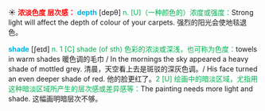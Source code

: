 ☀ <font color="red">**浓淡色度 层次感：**</font>
<font color="sky blue">**depth**</font> [depθ] 
<font color="#00b050">n. [U]（一种颜色的）浓度或强度：</font>Strong light will affect the depth of colour of your carpets. 强烈的阳光会使地毯退色。

<font color="sky blue">**shade**</font> [ʃeɪd] 
<font color="#00b050">n. 1 [C] shade (of sth) 色彩的浓淡或深浅，也可称为色度：</font>towels in warm shades 暖色调的毛巾 / In the mornings the sky appeared a heavy shade of mottled grey. 清晨，天空看上去是斑驳的深灰色调。/ His face turned an even deeper shade of red. 他的脸更红了。<font color="#00b050">2 [U] 绘画中的暗淡区域，尤指用这种暗淡区域所产生的层次感或差异感等：</font>The painting needs more light and shade. 这幅画明暗层次不够。
